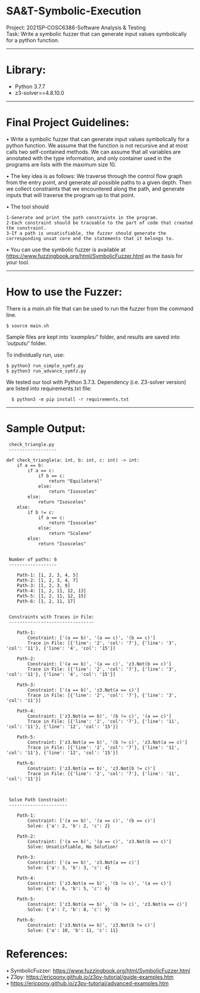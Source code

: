 # SA&T-Symbolic-Execution
Project: 2021SP-COSC6386-Software Analysis & Testing \
Task: Write a symbolic fuzzer that can generate input values symbolically for a python function.

- - -

# Library:
- Python 3.7.7
- z3-solver==4.8.10.0

- - -

# Final Project Guidelines:

•	Write a symbolic fuzzer that can generate input values symbolically for a python function. We assume that the function is not recursive and at most calls two self-contained methods. We can assume that all variables are annotated with the type information, and only container used in the programs are lists with the maximum size 10.

•	The key idea is as follows: We traverse through the control flow graph from the entry point, and generate all possible paths to a given depth. Then we collect constraints that we encountered along the path, and generate inputs that will traverse the program up to that point.

•	The tool should

    1-Generate and print the path constraints in the program.
    2-Each constraint should be traceable to the part of code that created the constraint.
    3-If a path is unsatisfiable, the fuzzer should generate the corresponding unsat core and the statements that it belongs to.

•	You can use the symbolic fuzzer is available at https://www.fuzzingbook.org/html/SymbolicFuzzer.html as the basis for your tool.

- - -

# How to use the Fuzzer:

There is a *main.sh* file that can be used to run the fuzzer from the command line.

    $ source main.sh

Sample files are kept into *‘examples/’* folder, and results are saved into *‘outputs/’* folder.

To individually run, use:

    $ python3 run_simple_symfz.py
    $ python3 run_advance_symfz.py

We tested our tool with Python 3.7.3. Dependency (i.e. Z3-solver version) are listed into requirements.txt file:

	  $ python3 -m pip install -r requirements.txt


- - -

# Sample Output:

     check_triangle.py
     ------------------

    def check_triangle(a: int, b: int, c: int) -> int:
        if a == b:
            if a == c:
                if b == c:
                    return "Equilateral"
                else:
                    return "Isosceles"
            else:
                return "Isosceles"
        else:
            if b != c:
                if a == c:
                    return "Isosceles"
                else:
                    return "Scalene"
            else:
                return "Isosceles"


     Number of paths: 6 
     ------------------ 
    
        Path-1: [1, 2, 3, 4, 5]
        Path-2: [1, 2, 3, 4, 7]
        Path-3: [1, 2, 3, 9]
        Path-4: [1, 2, 11, 12, 13]
        Path-5: [1, 2, 11, 12, 15]
        Path-6: [1, 2, 11, 17]
    
    
     Constraints with Traces in File: 
     -------------------------------- 
    
        Path-1:
            Constraint: ['(a == b)', '(a == c)', '(b == c)']
            Trace in File: [{'line': '2', 'col': '7'}, {'line': '3', 'col': '11'}, {'line': '4', 'col': '15'}]
    
        Path-2:
            Constraint: ['(a == b)', '(a == c)', 'z3.Not(b == c)']
            Trace in File: [{'line': '2', 'col': '7'}, {'line': '3', 'col': '11'}, {'line': '4', 'col': '15'}]
    
        Path-3:
            Constraint: ['(a == b)', 'z3.Not(a == c)']
            Trace in File: [{'line': '2', 'col': '7'}, {'line': '3', 'col': '11'}]
    
        Path-4:
            Constraint: ['z3.Not(a == b)', '(b != c)', '(a == c)']
            Trace in File: [{'line': '2', 'col': '7'}, {'line': '11', 'col': '11'}, {'line': '12', 'col': '15'}]
    
        Path-5:
            Constraint: ['z3.Not(a == b)', '(b != c)', 'z3.Not(a == c)']
            Trace in File: [{'line': '2', 'col': '7'}, {'line': '11', 'col': '11'}, {'line': '12', 'col': '15'}]
    
        Path-6:
            Constraint: ['z3.Not(a == b)', 'z3.Not(b != c)']
            Trace in File: [{'line': '2', 'col': '7'}, {'line': '11', 'col': '11'}]
    
    
    
     Solve Path Constraint: 
     ---------------------- 
    
        Path-1:
            Constraint: ['(a == b)', '(a == c)', '(b == c)']
            Solve: {'a': 2, 'b': 2, 'c': 2}
    
        Path-2:
            Constraint: ['(a == b)', '(a == c)', 'z3.Not(b == c)']
            Solve: Unsatisfiable, No Solution!
    
        Path-3:
            Constraint: ['(a == b)', 'z3.Not(a == c)']
            Solve: {'a': 3, 'b': 3, 'c': 4}
    
        Path-4:
            Constraint: ['z3.Not(a == b)', '(b != c)', '(a == c)']
            Solve: {'a': 6, 'b': 5, 'c': 6}
    
        Path-5:
            Constraint: ['z3.Not(a == b)', '(b != c)', 'z3.Not(a == c)']
            Solve: {'a': 7, 'b': 8, 'c': 9}
    
        Path-6:
            Constraint: ['z3.Not(a == b)', 'z3.Not(b != c)']
            Solve: {'a': 10, 'b': 11, 'c': 11}
    



# References:

•	SymbolicFuzzer: https://www.fuzzingbook.org/html/SymbolicFuzzer.html \
•	Z3py: https://ericpony.github.io/z3py-tutorial/guide-examples.htm \
•	https://ericpony.github.io/z3py-tutorial/advanced-examples.htm 

